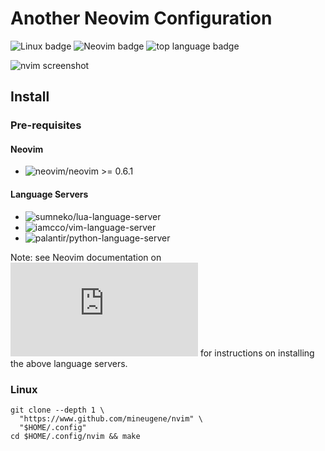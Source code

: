 # Another Neovim Configuration

<div style="display:block-inline;">
  <img src="https://img.shields.io/badge/Linux-%23.svg?style=flat-square&logo=linux&color=FCC624&logoColor=black" alt="Linux badge" />
  <img src="https://img.shields.io/badge/Neovim-0.6.1-57A143.svg?style=flat-square&logo=Neovim&logoColor=57A143" alt="Neovim badge" />
  <img src="https://img.shields.io/github/languages/top/mineugene/nvim?style=flat-square&color=2C2D72" alt="top language badge" />
</div>

![nvim screenshot](https://user-images.githubusercontent.com/8313048/161401470-d2e27892-c3e4-4b0d-94e8-3c77883f2733.png)


## Install

### Pre-requisites

#### Neovim
  - ![neovim/neovim](https://github.com/neovim/neovim/releases/stable) >= 0.6.1

#### Language Servers
  - ![sumneko/lua-language-server](https://github.com/sumneko/lua-language-server/releases)
  - ![iamcco/vim-language-server](https://github.com/iamcco/vim-language-server)
  - ![palantir/python-language-server](https://github.com/palantir/python-language-server)

Note: see Neovim documentation on ![server_configurations.md](https://github.com/neovim/nvim-lspconfig/blob/master/doc/server_configurations.md)
for instructions on installing the above language servers.

### Linux
```shell
git clone --depth 1 \
  "https://www.github.com/mineugene/nvim" \
  "$HOME/.config"
cd $HOME/.config/nvim && make
```
